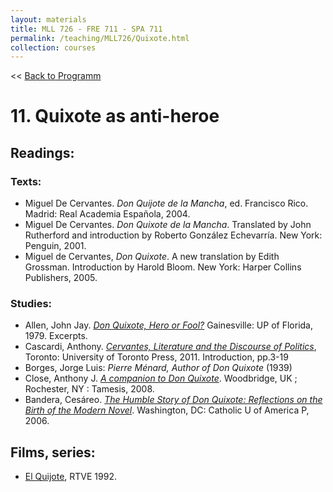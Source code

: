 ```yaml
---
layout: materials
title: MLL 726 - FRE 711 - SPA 711
permalink: /teaching/MLL726/Quixote.html
collection: courses
---
```


<< [Back to Programm](index.html)

# 11. Quixote as anti-heroe

## Readings: 
### Texts: 
* Miguel De Cervantes. *Don Quijote de la Mancha*, ed. Francisco Rico. Madrid: Real Academia Española, 2004.
* Miguel De Cervantes. *Don Quixote de la Mancha*. Translated by John Rutherford and introduction by Roberto González Echevarría. New York: Penguin, 2001.
* Miguel de Cervantes, *Don Quixote*. A new translation by Edith Grossman. Introduction by Harold Bloom. New York: Harper Collins Publishers, 2005.

### Studies: 
* Allen, John Jay. [*Don Quixote, Hero or Fool?*](https://miami-primo.hosted.exlibrisgroup.com/primo-explore/fulldisplay?docid=TN_mla1979205574&context=PC&vid=uml_new&search_scope=Everything&tab=everything&lang=en_US) Gainesville: UP of Florida, 1979. Excerpts. 
* Cascardi, Anthony. [*Cervantes, Literature and the Discourse of Politics*](https://miami-primo.hosted.exlibrisgroup.com/primo-explore/fulldisplay?docid=01UOML_ALMA21181166000002976&context=L&vid=uml_new&search_scope=Everything&tab=everything&lang=en_US), Toronto: University of Toronto Press, 2011. Introduction, pp.3-19
* Borges, Jorge Luis: *Pierre Ménard, Author of Don Quixote* (1939)
* Close, Anthony J. [*A companion to Don Quixote*](https://miami-primo.hosted.exlibrisgroup.com/primo-explore/fulldisplay?docid=01UOML_ALMA21186382640002976&context=L&vid=uml_new&search_scope=Everything&tab=everything&lang=en_US). Woodbridge, UK ; Rochester, NY : Tamesis, 2008.
* Bandera, Cesáreo. [*The Humble Story of Don Quixote: Reflections on the Birth of the Modern Novel*](https://ebookcentral.proquest.com/lib/miami/detail.action?docID=3134699). Washington,
DC: Catholic U of America P, 2006.

## Films, series: 
* [El Quijote](http://www.rtve.es/alacarta/videos/el-quijote/), RTVE 1992. 
